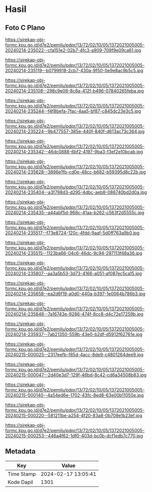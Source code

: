 # Hasil

## Foto C Plano

https://sirekap-obj-formc.kpu.go.id/d7e2/pemilu/pdpr/13/72/02/10/05/1372021005005-20240214-235022--cfa151e2-02b7-4fc3-a909-709f9e09ca61.jpg

https://sirekap-obj-formc.kpu.go.id/d7e2/pemilu/pdpr/13/72/02/10/05/1372021005005-20240214-235119--b0799918-2cb7-430a-9f50-0e9e8ac9b5c5.jpg

https://sirekap-obj-formc.kpu.go.id/d7e2/pemilu/pdpr/13/72/02/10/05/1372021005005-20240214-235108--298c9e08-8c8a-412f-b496-07840265feba.jpg

https://sirekap-obj-formc.kpu.go.id/d7e2/pemilu/pdpr/13/72/02/10/05/1372021005005-20240214-235244--f4f8befa-7fac-4aa5-bf87-c845dc23e3c5.jpg

https://sirekap-obj-formc.kpu.go.id/d7e2/pemilu/pdpr/13/72/02/10/05/1372021005005-20240214-235224--9b477557-385e-440f-840f-d613ac73c364.jpg

https://sirekap-obj-formc.kpu.go.id/d7e2/pemilu/pdpr/13/72/02/10/05/1372021005005-20240214-235342--46dc0888-6bf2-4197-9ba3-f3ef2e10bcab.jpg

https://sirekap-obj-formc.kpu.go.id/d7e2/pemilu/pdpr/13/72/02/10/05/1372021005005-20240214-235628--3896e1fb-cd0e-48cc-b682-b59395d8c22b.jpg

https://sirekap-obj-formc.kpu.go.id/d7e2/pemilu/pdpr/13/72/02/10/05/1372021005005-20240214-235404--a3f798d3-d295-4dbc-aeb8-086740bd2d0a.jpg

https://sirekap-obj-formc.kpu.go.id/d7e2/pemilu/pdpr/13/72/02/10/05/1372021005005-20240214-235435--a44abf5d-968c-41aa-b262-c563f2d5555c.jpg

https://sirekap-obj-formc.kpu.go.id/d7e2/pemilu/pdpr/13/72/02/10/05/1372021005005-20240214-235517--f73e8724-120c-4fdd-9aaf-5d0ff763a9b0.jpg

https://sirekap-obj-formc.kpu.go.id/d7e2/pemilu/pdpr/13/72/02/10/05/1372021005005-20240214-235515--1123ba66-04c6-46dc-9c94-297113f48a36.jpg

https://sirekap-obj-formc.kpu.go.id/d7e2/pemilu/pdpr/13/72/02/10/05/1372021005005-20240214-235807--aa3a5b53-3d73-4166-a051-af087ec5ca15.jpg

https://sirekap-obj-formc.kpu.go.id/d7e2/pemilu/pdpr/13/72/02/10/05/1372021005005-20240214-235658--ea2d6f19-a0d0-440a-b397-1e0064b786b3.jpg

https://sirekap-obj-formc.kpu.go.id/d7e2/pemilu/pdpr/13/72/02/10/05/1372021005005-20240214-235848--7a16743e-9286-474f-8cc8-d4c72e17259b.jpg

https://sirekap-obj-formc.kpu.go.id/d7e2/pemilu/pdpr/13/72/02/10/05/1372021005005-20240214-235937--7ab21350-559b-43e0-b2df-d5912f62761e.jpg

https://sirekap-obj-formc.kpu.go.id/d7e2/pemilu/pdpr/13/72/02/10/05/1372021005005-20240215-000025--2317eefb-f85d-4acc-8de9-c4801264dee9.jpg

https://sirekap-obj-formc.kpu.go.id/d7e2/pemilu/pdpr/13/72/02/10/05/1372021005005-20240215-000047--2d40e3d7-129f-46bd-8c42-cd6a34508b83.jpg

https://sirekap-obj-formc.kpu.go.id/d7e2/pemilu/pdpr/13/72/02/10/05/1372021005005-20240215-000140--4a54ed6e-1702-43fc-8ed8-63e00b11050e.jpg

https://sirekap-obj-formc.kpu.go.id/d7e2/pemilu/pdpr/13/72/02/10/05/1372021005005-20240215-000220--581211be-a254-4f20-83a8-0b709e1b23ef.jpg

https://sirekap-obj-formc.kpu.go.id/d7e2/pemilu/pdpr/13/72/02/10/05/1372021005005-20240215-000253--446a4f62-1df0-403d-bc0b-dcf1edb7c770.jpg


## Metadata

| Key        | Value               |
| ---------- | ------------------- |
| Time Stamp | 2024-02-17 13:05:41 |
| Kode Dapil | 1301                |



